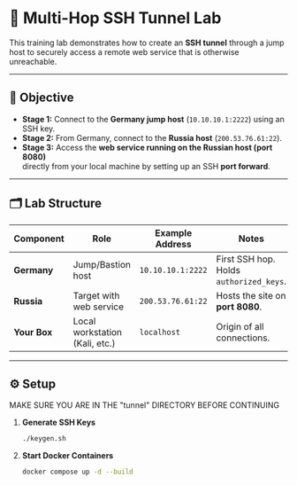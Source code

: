 # 🔐 Multi-Hop SSH Tunnel Lab

This training lab demonstrates how to create an **SSH tunnel** through a jump host
to securely access a remote web service that is otherwise unreachable.

---

## 🎯 Objective

- **Stage 1:** Connect to the **Germany jump host** (`10.10.10.1:2222`) using an SSH key.
- **Stage 2:** From Germany, connect to the **Russia host** (`200.53.76.61:22`).
- **Stage 3:** Access the **web service running on the Russian host (port 8080)**  
  directly from your local machine by setting up an SSH **port forward**.

---

## 🗂️ Lab Structure

| Component      | Role                           | Example Address      | Notes                                   |
|----------------|----------------------------------|----------------------|-----------------------------------------|
| **Germany**    | Jump/Bastion host               | `10.10.10.1:2222`         | First SSH hop. Holds `authorized_keys`. |
| **Russia**     | Target with web service         | `200.53.76.61:22`       | Hosts the site on **port 8080**.       |
| **Your Box**   | Local workstation (Kali, etc.)  | `localhost`          | Origin of all connections.             |

---

## ⚙️ Setup 

MAKE SURE YOU ARE IN THE "tunnel" DIRECTORY BEFORE CONTINUING
1. **Generate SSH Keys**
   ```bash
   ./keygen.sh
2. **Start Docker Containers**
   ```bash
   docker compose up -d --build
